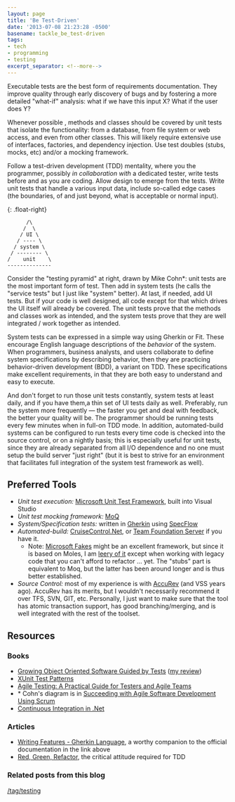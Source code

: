 ```yaml
---
layout: page
title: 'Be Test-Driven'
date: '2013-07-08 21:23:28 -0500'
basename: tackle_be_test-driven
tags:
- tech
- programming
- testing
excerpt_separator: <!--more-->
---
```


Executable tests are the best form of requirements documentation. They improve
quality through early discovery of bugs and by fostering a more detailed
"what-if" analysis: what if we have this input X? What if the user does Y?

<!--more-->

Whenever possible , methods and classes should be covered by unit tests that
isolate the functionality: from a database, from file system or web access, and
even from other classes. This will likely require extensive use of interfaces,
factories, and dependency injection. Use test doubles (stubs, mocks, etc) and/or
a mocking framework.

Follow a test-driven development (TDD) mentality, where you the programmer,
possibly _in collaboration with_ a dedicated tester, write tests before and as
you are coding. Allow design to emerge from the tests. Write unit tests that
handle a various input data, include so-called edge cases (the boundaries, of
and just beyond, what is acceptable or normal input).

{: .float-right}
```none
      /\
     /  \
    / UI \
   / ---- \
  / system \
 / -------- \
/    unit    \
--------------
```

Consider the "testing pyramid" at right, drawn by Mike Cohn*: unit tests are the
most important form of test. Then add in system tests (he calls the "service
tests" but I just like "system" better). At last, if needed, add UI tests. But
if your code is well designed, all code except for that which drives the UI
itself will already be covered. The unit tests prove that the methods and
classes work as intended, and the system tests prove that they are well
integrated / work together as intended.


System tests can be expressed in a simple way using Gherkin or Fit. These
encourage English language descriptions of the _behavior_ of the system. When
programmers, business analysts, and users collaborate to define system
specifications by describing behavior, then they are practicing behavior-driven
development (BDD), a variant on TDD. These specifications make excellent
requirements, in that they are both easy to understand and easy to execute.

And don't forget to run those unit tests constantly, system tests at least
daily, and if you have them,a thin set of UI tests daily as well. Preferably,
run the system more frequently &mdash; the faster you get and deal with
feedback, the better your quality will be. The programmer should be running
tests every few minutes when in full-on TDD mode. In addition, automated-build
systems can be configured to run tests every time code is checked into the
source control, or on a nightly basis; this is especially useful for unit tests,
since they are already separated from all I/O dependence and no one must setup
the build server "just right" (but it is best to strive for an environment that
facilitates full integration of the system test framework as well).

## Preferred Tools

* _Unit test execution:_ <a href="http://msdn.microsoft.com/en-us/library/dd264975.aspx">Microsoft Unit Test Framework</a>, built into Visual Studio
* _Unit test mocking framework:_ <a href="http://code.google.com/p/moq/">MoQ</a>
* _System/Specification tests:_ written in <a href="https://github.com/cucumber/cucumber/wiki/Gherkin">Gherkin</a> using <a href="http://www.specflow.org/specflownew/">SpecFlow</a>
* _Automated-build:_ <a href="http://www.cruisecontrolnet.org/">CruiseControl.Net</a>, or <a href="http://msdn.microsoft.com/en-us/magazine/jj721597.aspx">Team Foundation Server</a> if you have it.
    * Note: <a href="http://msdn.microsoft.com/en-us/library/hh549175.aspx">Microsoft Fakes</a> might be an excellent framework, but since it is based on Moles, I am <a href="/archive/2012/04/moles-no-longer-fit-for-unit-tests.html">leery of it</a> except when working with legacy code that you can't afford to refactor &hellip; yet. The "stubs" part is equivalent to Moq, but the latter has been around longer and is thus better established.
* _Source Control:_ most of my experience is with <a href="http://www.accurev.com/">AccuRev</a> (and VSS years ago). AccuRev has its merits, but I wouldn't necessarily recommend it over TFS, SVN, GIT, etc. Personally, I just want to make sure that the tool has atomic transaction support, has good branching/merging, and is well integrated with the rest of the toolset.

## Resources

### Books

<ul>
<li><a href="http://www.growing-object-oriented-software.com/">Growing Object Oriented Software Guided by Tests</a> (<a href="/archive/2012/05/review-growing-object-oriented-software-guided-by-tests.html">my review</a>)</li>
<li><a href="http://xunitpatterns.com/">XUnit Test Patterns</a></li>
<li><a href="http://www.agiletester.ca/">Agile Testing: A Practical Guide for Testers and Agile Teams</a></li>
<li>* Cohn's diagram is in <a href="http://www.succeedingwithagile.com/">Succeeding with Agile Software Development Using Scrum</a></li>
<li><a href="http://www.manning.com/kawalerowicz/">Continuous Integration in .Net</a></li>
</ul>

### Articles

<ul>
<li><a href="http://docs.behat.org/guides/1.gherkin.html">Writing Features - Gherkin Language</a>, a worthy companion to the official documentation in the link above</li>
<li><a href="http://www.jamesshore.com/Blog/Red-Green-Refactor.html">Red, Green, Refactor</a>, the critical attitude required for TDD</a>
</ul>

### Related posts from this blog

[/tag/testing](/tag/testing)
